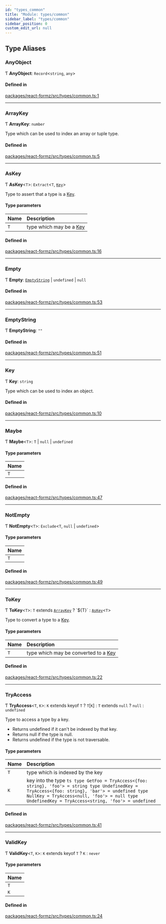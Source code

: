 ```yaml
---
id: "types_common"
title: "Module: types/common"
sidebar_label: "types/common"
sidebar_position: 0
custom_edit_url: null
---
```


## Type Aliases

### AnyObject

Ƭ **AnyObject**: `Record`<`string`, `any`\>

#### Defined in

[packages/react-formz/src/types/common.ts:1](https://github.com/ZerryStack/react-formz/blob/1ba1704/packages/react-formz/src/types/common.ts#L1)

___

### ArrayKey

Ƭ **ArrayKey**: `number`

Type which can be used to index an array or tuple type.

#### Defined in

[packages/react-formz/src/types/common.ts:5](https://github.com/ZerryStack/react-formz/blob/1ba1704/packages/react-formz/src/types/common.ts#L5)

___

### AsKey

Ƭ **AsKey**<`T`\>: `Extract`<`T`, [`Key`](types_common.md#key)\>

Type to assert that a type is a [Key](types_common.md#key).

#### Type parameters

| Name | Description |
| :------ | :------ |
| `T` | type which may be a [Key](types_common.md#key) |

#### Defined in

[packages/react-formz/src/types/common.ts:16](https://github.com/ZerryStack/react-formz/blob/1ba1704/packages/react-formz/src/types/common.ts#L16)

___

### Empty

Ƭ **Empty**: [`EmptyString`](types_common.md#emptystring) \| `undefined` \| ``null``

#### Defined in

[packages/react-formz/src/types/common.ts:53](https://github.com/ZerryStack/react-formz/blob/1ba1704/packages/react-formz/src/types/common.ts#L53)

___

### EmptyString

Ƭ **EmptyString**: ``""``

#### Defined in

[packages/react-formz/src/types/common.ts:51](https://github.com/ZerryStack/react-formz/blob/1ba1704/packages/react-formz/src/types/common.ts#L51)

___

### Key

Ƭ **Key**: `string`

Type which can be used to index an object.

#### Defined in

[packages/react-formz/src/types/common.ts:10](https://github.com/ZerryStack/react-formz/blob/1ba1704/packages/react-formz/src/types/common.ts#L10)

___

### Maybe

Ƭ **Maybe**<`T`\>: `T` \| ``null`` \| `undefined`

#### Type parameters

| Name |
| :------ |
| `T` |

#### Defined in

[packages/react-formz/src/types/common.ts:47](https://github.com/ZerryStack/react-formz/blob/1ba1704/packages/react-formz/src/types/common.ts#L47)

___

### NotEmpty

Ƭ **NotEmpty**<`T`\>: `Exclude`<`T`, ``null`` \| `undefined`\>

#### Type parameters

| Name |
| :------ |
| `T` |

#### Defined in

[packages/react-formz/src/types/common.ts:49](https://github.com/ZerryStack/react-formz/blob/1ba1704/packages/react-formz/src/types/common.ts#L49)

___

### ToKey

Ƭ **ToKey**<`T`\>: `T` extends [`ArrayKey`](types_common.md#arraykey) ? \`${T}\` : [`AsKey`](types_common.md#askey)<`T`\>

Type to convert a type to a [Key](types_common.md#key).

#### Type parameters

| Name | Description |
| :------ | :------ |
| `T` | type which may be converted to a [Key](types_common.md#key) |

#### Defined in

[packages/react-formz/src/types/common.ts:22](https://github.com/ZerryStack/react-formz/blob/1ba1704/packages/react-formz/src/types/common.ts#L22)

___

### TryAccess

Ƭ **TryAccess**<`T`, `K`\>: `K` extends keyof `T` ? `T`[`K`] : `T` extends ``null`` ? ``null`` : `undefined`

Type to access a type by a key.
 - Returns undefined if it can't be indexed by that key.
 - Returns null if the type is null.
 - Returns undefined if the type is not traversable.

#### Type parameters

| Name | Description |
| :------ | :------ |
| `T` | type which is indexed by the key |
| `K` | key into the type  ```ts type GetFoo = TryAccess<{foo: string}, 'foo'> = string type UndefinedKey = TryAccess<{foo: string}, 'bar'> = undefined type NullKey = TryAccess<null, 'foo'> = null type UndefinedKey = TryAccess<string, 'foo'> = undefined ``` |

#### Defined in

[packages/react-formz/src/types/common.ts:41](https://github.com/ZerryStack/react-formz/blob/1ba1704/packages/react-formz/src/types/common.ts#L41)

___

### ValidKey

Ƭ **ValidKey**<`T`, `K`\>: `K` extends keyof `T` ? `K` : `never`

#### Type parameters

| Name |
| :------ |
| `T` |
| `K` |

#### Defined in

[packages/react-formz/src/types/common.ts:24](https://github.com/ZerryStack/react-formz/blob/1ba1704/packages/react-formz/src/types/common.ts#L24)
